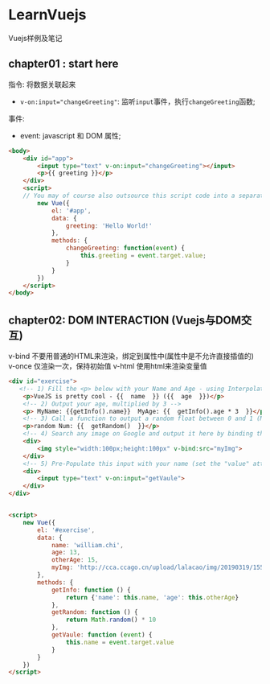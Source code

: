 # LearnVuejs
Vuejs样例及笔记


## chapter01 : start here

指令: 将数据关联起来
- `v-on:input="changeGreeting"`: 监听`input`事件，执行`changeGreeting`函数;
  
事件:
- event: javascript 和 DOM 属性;


```html
<body>
	<div id="app">
		<input type="text" v-on:input="changeGreeting"></input>
		<p>{{ greeting }}</p>
	</div>
	<script>
	// You may of course also outsource this script code into a separate file (e.g. app.js) and simply import this file here
		new Vue({
			el: '#app',
			data: {
				greeting: 'Hello World!'
			},
			methods: {
				changeGreeting: function(event) {
					this.greeting = event.target.value;
				}
			}
		})
	</script>
</body>
```

## chapter02: DOM INTERACTION (Vuejs与DOM交互)

v-bind 不要用普通的HTML来渲染，绑定到属性中(属性中是不允许直接插值的)
v-once 仅渲染一次，保持初始值
v-html 使用html来渲染变量值

```html
<div id="exercise">
   <!-- 1) Fill the <p> below with your Name and Age - using Interpolation -->
    <p>VueJS is pretty cool - {{  name  }} ({{  age  }})</p>
    <!-- 2) Output your age, multiplied by 3 -->
    <p> MyName: {{getInfo().name}}  MyAge: {{  getInfo().age * 3  }}</p>
    <!-- 3) Call a function to output a random float between 0 and 1 (Math.random()) -->
    <p>random Num: {{  getRandom()  }}</p>
    <!-- 4) Search any image on Google and output it here by binding the "src" attribute -->
    <div>
        <img style="width:100px;height:100px" v-bind:src="myImg">
    </div>
    <!-- 5) Pre-Populate this input with your name (set the "value" attribute) -->
    <div>
        <input type="text" v-on:input="getVaule">
    </div>
</div>


<script>
    new Vue({
        el: '#exercise',
        data: {
            name: 'william.chi',
            age: 13,
            otherAge: 15,
            myImg: 'http://cca.ccago.cn/upload/lalacao/img/20190319/1552983707938982.jpg'
        },
        methods: {
            getInfo: function () {
                return {'name': this.name, 'age': this.otherAge}
            },
            getRandom: function () {
                return Math.random() * 10
            },
            getVaule: function (event) {
                this.name = event.target.value
            }
        }
    })
</script>
```
